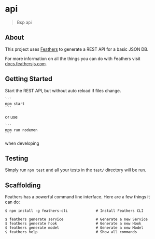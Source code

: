 # api

> Bsp api

## About

This project uses [Feathers](http://feathersjs.com) to generate a REST API for a basic JSON DB.

For more information on all the things you can do with Feathers visit [docs.feathersjs.com](http://docs.feathersjs.com).

## Getting Started

Start the REST API, but without auto reload if files change.

    ```
    npm start
    ```

or use

    ```
    npm run nodemon
    ```

when developing

## Testing

Simply run `npm test` and all your tests in the `test/` directory will be run.

## Scaffolding

Feathers has a powerful command line interface. Here are a few things it can do:

```
$ npm install -g feathers-cli             # Install Feathers CLI

$ feathers generate service               # Generate a new Service
$ feathers generate hook                  # Generate a new Hook
$ feathers generate model                 # Generate a new Model
$ feathers help                           # Show all commands
```

